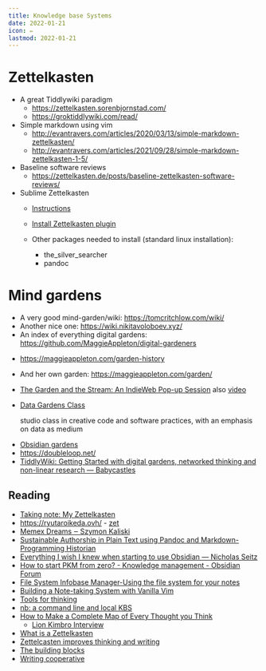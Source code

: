 ```yaml
---
title: Knowledge base Systems 
date: 2022-01-21
icon: ✏️
lastmod: 2022-01-21
---
```



# Zettelkasten

- A great Tiddlywiki paradigm
    - https://zettelkasten.sorenbjornstad.com/
    - https://groktiddlywiki.com/read/
- Simple markdown using vim
    - http://evantravers.com/articles/2020/03/13/simple-markdown-zettelkasten/
    - http://evantravers.com/articles/2021/09/28/simple-markdown-zettelkasten-1-5/
- Baseline software reviews
    - https://zettelkasten.de/posts/baseline-zettelkasten-software-reviews/
- Sublime Zettelkasten
    - [Instructions](https://www.sublimetext.com/docs/3/linux_repositories.html#dnf)
    - [Install Zettelkasten plugin](https://github.com/renerocksai/sublime_zk#installation)

    - Other packages needed to install (standard linux installation):
        - the_silver_searcher
        - pandoc

# Mind gardens
- A very good mind-garden/wiki: https://tomcritchlow.com/wiki/
- Another nice one: https://wiki.nikitavoloboev.xyz/
- An index of everything digital gardens: https://github.com/MaggieAppleton/digital-gardeners
* https://maggieappleton.com/garden-history
- And her own garden: https://maggieappleton.com/garden/
- [The Garden and the Stream: An IndieWeb Pop-up Session](https://indieweb.org/2020/Pop-ups/GardenAndStream) also [video](https://archive.org/details/gardens-and-streams-wikis-blogs-and-ui-popup-indie-web-camp-session-2020/GardensAndStreamsWikisBlogsAndUI-GalleryView-PopupIndieWebCampSession-2020.mp4)
- [Data Gardens Class](https://everestpipkin.github.io/datagardens/)

    > 
    studio class in creative code and software practices, with an emphasis on data as medium
* [Obsidian gardens](https://forum.obsidian.md/the-all-obsidian-publish-s-collection-by-leo-latest-update-20210324/7248)
* https://doubleloop.net/
* [TiddlyWiki: Getting Started with digital gardens, networked thinking and non-linear research — Babycastles](https://www.babycastles.com/babycastles-academy/tiddlywiki)


## Reading
* [Taking note: My Zettelkasten](https://web.archive.org/web/20200131122229/http://takingnotenow.blogspot.com/2015/12/my-zettelkasten.html)
* https://ryutaroikeda.ovh/ - [zet](https://ryutaroikeda.ovh/zet/html/index.html)
* [Memex Dreams ‒ Szymon Kaliski](https://szymonkaliski.com/writing/2020-04-19-memex-dreams/)
* [Sustainable Authorship in Plain Text using Pandoc and Markdown-Programming Historian](https://programminghistorian.org/en/lessons/sustainable-authorship-in-plain-text-using-pandoc-and-markdown)
* [Everything I wish I knew when starting to use Obsidian — Nicholas Seitz](https://www.nickseitz.com/writing/obsidian-day-one-starterpack)
* [How to start PKM from zero? - Knowledge management - Obsidian Forum](https://forum.obsidian.md/t/how-to-start-pkm-from-zero/25940)
* [File System Infobase Manager-Using the file system for your notes](http://dougist.com/2009/08/file-system-infobase-manager/)
* [Building a Note-taking System with Vanilla Vim](https://www.edwinwenink.xyz/posts/42-vim_notetaking/)
* [Tools for thinking](https://www.juliendesrosiers.com/2021/08/21/tools-for-thinking.php)
* [nb: a command line and local KBS](https://xwmx.github.io/nb/)
* [How to Make a Complete Map of Every Thought you Think](http://users.speakeasy.net/~lion/nb/)
    * [Lion Kimbro Interview](https://gilest.org/lion-kimbro.html)
* [What is a Zettelkasten](https://www.zettlr.com/post/what-is-a-zettelkasten)
* [Zettelcasten improves thinking and writing](https://zettelkasten.de/posts/zettelkasten-improves-thinking-writing/)
* [The building blocks](https://zettelkasten.de/posts/zettelkasten-building-blocks/)
* [Writing cooperative](https://writingcooperative.com/zettelkasten-its-like-gtd-for-writing-and-here-s-why-you-should-consider-it-7dddf02be394)

